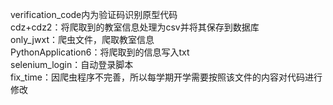 verification_code内为验证码识别原型代码  
cdz\+cdz2：将爬取到的教室信息处理为csv并将其保存到数据库  
only_jwxt：爬虫文件，爬取教室信息  
PythonApplication6：将爬取到的信息写入txt  
selenium_login：自动登录脚本  
fix_time：因爬虫程序不完善，所以每学期开学需要按照该文件的内容对代码进行修改
